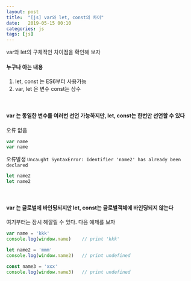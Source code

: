 ```yaml
---
layout: post
title:  "[js] var와 let, const의 차이"
date:   2019-05-15 00:10
categories: js
tags: [js]
---
```

var와 let의 구체적인 차이점을 확인해 보자

#### 누구나 아는 내용
1. let, const 는 ES6부터 사용가능
1. var, let 은 변수 const는 상수

<br>

#### var 는 동일한 변수를 여러번 선언 가능하지만, let, const는 한번만 선언할 수 있다
오류 없음
```javascript
var name
var name
```

오류발생 `Uncaught SyntaxError: Identifier 'name2' has already been declared`
```javascript
let name2 
let name2 
```

<br>

#### var 는 글로벌에 바인됭되지만 let, const는 글로벌객체에 바인딩되지 않는다
여기부터는 잠시 헤깔릴 수 있다. 다음 예제를 보자
```javascript
var name = 'kkk'
console.log(window.name)    // print 'kkk'

let name2 = 'mmm'
console.log(window.name2)   // print undefined

const name3 = 'xxx'
console.log(window.name3)   // print undefined
```